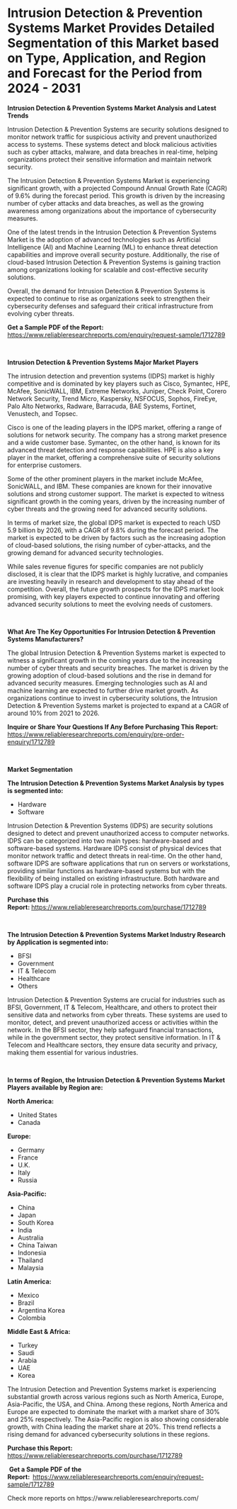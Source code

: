 <p><h1>Intrusion Detection & Prevention Systems Market Provides Detailed Segmentation of this Market based on Type, Application, and Region and Forecast for the Period from 2024 - 2031</h1></p><p><strong>Intrusion Detection & Prevention Systems Market Analysis and Latest Trends</strong></p>
<p><p>Intrusion Detection & Prevention Systems are security solutions designed to monitor network traffic for suspicious activity and prevent unauthorized access to systems. These systems detect and block malicious activities such as cyber attacks, malware, and data breaches in real-time, helping organizations protect their sensitive information and maintain network security.</p><p>The Intrusion Detection & Prevention Systems Market is experiencing significant growth, with a projected Compound Annual Growth Rate (CAGR) of 9.6% during the forecast period. This growth is driven by the increasing number of cyber attacks and data breaches, as well as the growing awareness among organizations about the importance of cybersecurity measures.</p><p>One of the latest trends in the Intrusion Detection & Prevention Systems Market is the adoption of advanced technologies such as Artificial Intelligence (AI) and Machine Learning (ML) to enhance threat detection capabilities and improve overall security posture. Additionally, the rise of cloud-based Intrusion Detection & Prevention Systems is gaining traction among organizations looking for scalable and cost-effective security solutions.</p><p>Overall, the demand for Intrusion Detection & Prevention Systems is expected to continue to rise as organizations seek to strengthen their cybersecurity defenses and safeguard their critical infrastructure from evolving cyber threats.</p></p>
<p><strong>Get a Sample PDF of the Report:&nbsp;</strong> <a href="https://www.reliableresearchreports.com/enquiry/request-sample/1712789">https://www.reliableresearchreports.com/enquiry/request-sample/1712789</a></p>
<p>&nbsp;</p>
<p><strong>Intrusion Detection & Prevention Systems Major Market Players</strong></p>
<p><p>The intrusion detection and prevention systems (IDPS) market is highly competitive and is dominated by key players such as Cisco, Symantec, HPE, McAfee, SonicWALL, IBM, Extreme Networks, Juniper, Check Point, Corero Network Security, Trend Micro, Kaspersky, NSFOCUS, Sophos, FireEye, Palo Alto Networks, Radware, Barracuda, BAE Systems, Fortinet, Venustech, and Topsec. </p><p>Cisco is one of the leading players in the IDPS market, offering a range of solutions for network security. The company has a strong market presence and a wide customer base. Symantec, on the other hand, is known for its advanced threat detection and response capabilities. HPE is also a key player in the market, offering a comprehensive suite of security solutions for enterprise customers. </p><p>Some of the other prominent players in the market include McAfee, SonicWALL, and IBM. These companies are known for their innovative solutions and strong customer support. The market is expected to witness significant growth in the coming years, driven by the increasing number of cyber threats and the growing need for advanced security solutions.</p><p>In terms of market size, the global IDPS market is expected to reach USD 5.9 billion by 2026, with a CAGR of 9.8% during the forecast period. The market is expected to be driven by factors such as the increasing adoption of cloud-based solutions, the rising number of cyber-attacks, and the growing demand for advanced security technologies.</p><p>While sales revenue figures for specific companies are not publicly disclosed, it is clear that the IDPS market is highly lucrative, and companies are investing heavily in research and development to stay ahead of the competition. Overall, the future growth prospects for the IDPS market look promising, with key players expected to continue innovating and offering advanced security solutions to meet the evolving needs of customers.</p></p>
<p>&nbsp;</p>
<p><strong>What Are The Key Opportunities For Intrusion Detection & Prevention Systems Manufacturers?</strong></p>
<p><p>The global Intrusion Detection & Prevention Systems market is expected to witness a significant growth in the coming years due to the increasing number of cyber threats and security breaches. The market is driven by the growing adoption of cloud-based solutions and the rise in demand for advanced security measures. Emerging technologies such as AI and machine learning are expected to further drive market growth. As organizations continue to invest in cybersecurity solutions, the Intrusion Detection & Prevention Systems market is projected to expand at a CAGR of around 10% from 2021 to 2026.</p></p>
<p><strong>Inquire or Share Your Questions If Any Before Purchasing This Report:</strong> <a href="https://www.reliableresearchreports.com/enquiry/pre-order-enquiry/1712789">https://www.reliableresearchreports.com/enquiry/pre-order-enquiry/1712789</a></p>
<p>&nbsp;</p>
<p><strong>Market Segmentation</strong></p>
<p><strong>The Intrusion Detection & Prevention Systems Market Analysis by types is segmented into:</strong></p>
<p><ul><li>Hardware</li><li>Software</li></ul></p>
<p><p>Intrusion Detection & Prevention Systems (IDPS) are security solutions designed to detect and prevent unauthorized access to computer networks. IDPS can be categorized into two main types: hardware-based and software-based systems. Hardware IDPS consist of physical devices that monitor network traffic and detect threats in real-time. On the other hand, software IDPS are software applications that run on servers or workstations, providing similar functions as hardware-based systems but with the flexibility of being installed on existing infrastructure. Both hardware and software IDPS play a crucial role in protecting networks from cyber threats.</p></p>
<p><strong>Purchase this Report:&nbsp;</strong><a href="https://www.reliableresearchreports.com/purchase/1712789">https://www.reliableresearchreports.com/purchase/1712789</a></p>
<p>&nbsp;</p>
<p><strong>The Intrusion Detection & Prevention Systems Market Industry Research by Application is segmented into:</strong></p>
<p><ul><li>BFSI</li><li>Government</li><li>IT & Telecom</li><li>Healthcare</li><li>Others</li></ul></p>
<p><p>Intrusion Detection & Prevention Systems are crucial for industries such as BFSI, Government, IT & Telecom, Healthcare, and others to protect their sensitive data and networks from cyber threats. These systems are used to monitor, detect, and prevent unauthorized access or activities within the network. In the BFSI sector, they help safeguard financial transactions, while in the government sector, they protect sensitive information. In IT & Telecom and Healthcare sectors, they ensure data security and privacy, making them essential for various industries.</p></p>
<p>&nbsp;</p>
<p><strong>In terms of Region, the Intrusion Detection & Prevention Systems Market Players available by Region are:</strong></p>
<p>
    <p> <strong> North America: </strong>
        <ul>
            <li>United States</li>
            <li>Canada</li>
        </ul>
        </p> 
    <p> <strong> Europe: </strong>
        <ul>
            <li>Germany</li>
            <li>France</li>
            <li>U.K.</li>
            <li>Italy</li>
            <li>Russia</li>
        </ul>
        </p> 
    <p> <strong> Asia-Pacific: </strong>
        <ul>
            <li>China</li>
            <li>Japan</li>
            <li>South Korea</li>
            <li>India</li>
            <li>Australia</li>
            <li>China Taiwan</li>
            <li>Indonesia</li>
            <li>Thailand</li>
            <li>Malaysia</li>
        </ul>
        </p> 
    <p> <strong> Latin America: </strong>
        <ul>
            <li>Mexico</li>
            <li>Brazil</li>
            <li>Argentina Korea</li>
            <li>Colombia</li>
        </ul>
        </p> 
    <p> <strong> Middle East & Africa: </strong>
        <ul>
            <li>Turkey</li>
            <li>Saudi</li>
            <li>Arabia</li>
            <li>UAE</li>
            <li>Korea</li>
        </ul>
    </p>
    </p>
<p><p>The Intrusion Detection and Prevention Systems market is experiencing substantial growth across various regions such as North America, Europe, Asia-Pacific, the USA, and China. Among these regions, North America and Europe are expected to dominate the market with a market share of 30% and 25% respectively. The Asia-Pacific region is also showing considerable growth, with China leading the market share at 20%. This trend reflects a rising demand for advanced cybersecurity solutions in these regions.</p></p>
<p><strong>Purchase this Report: </strong><a href="https://www.reliableresearchreports.com/purchase/1712789">https://www.reliableresearchreports.com/purchase/1712789</a></p>
<p>&nbsp;<strong>Get a Sample PDF of the Report:&nbsp;&nbsp;</strong><a href="https://www.reliableresearchreports.com/enquiry/request-sample/1712789">https://www.reliableresearchreports.com/enquiry/request-sample/1712789</a></p>
<p><strong></strong></p>
<p>Check more reports on https://www.reliableresearchreports.com/</p>